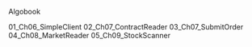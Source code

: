 Algobook

01_Ch06_SimpleClient
02_Ch07_ContractReader
03_Ch07_SubmitOrder
04_Ch08_MarketReader
05_Ch09_StockScanner
